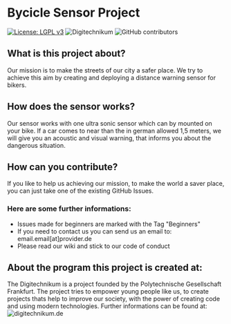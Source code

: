 # Bycicle Sensor Project
 [![License: LGPL v3](https://img.shields.io/badge/License-LGPL%20v3-blue.svg)](https://www.gnu.org/licenses/lgpl-3.0) ![Digitechnikum](https://img.shields.io/badge/Digitechnikum-Made%20with%20%3C3-brightgreen) ![GitHub contributors](https://img.shields.io/github/contributors/pascalboehler/Bycicle-Sensor-Project)

## What is this project about?
Our mission is to make the streets of our city a safer place. We try to achieve this aim by creating and deploying a distance warning sensor for bikers.

## How does the sensor works?
Our sensor works with one ultra sonic sensor which can by mounted on your bike. If a car comes to near than the in german allowed 1,5 meters, we will give you an acoustic and visual warning, that informs you about the dangerous situation.

## How can you contribute?
If you like to help us achieving our mission, to make the world a saver place, you can just take one of the existing GitHub Issues.

### Here are some further informations:
* Issues made for beginners are marked with the Tag "Beginners"
* If you need to contact us you can send us an email to: email.email[at]provider.de
* Please read our wiki and stick to our code of conduct

## About the program this project is created at:
The Digitechnikum is a project founded by the Polytechnische Gesellschaft Frankfurt. The project tries to empower young people like us, to create projects thats help to improve our society, with the power of creating code and using modern technologies.
Further informations can be found at: ![digitechnikum.de](https://digitechnikum.de)
